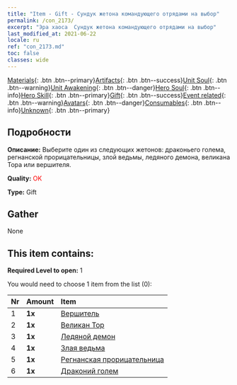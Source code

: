 ```yaml
---
title: "Item - Gift - Сундук жетона командующего отрядами на выбор"
permalink: /con_2173/
excerpt: "Эра хаоса  Сундук жетона командующего отрядами на выбор"
last_modified_at: 2021-06-22
locale: ru
ref: "con_2173.md"
toc: false
classes: wide
---
```

 [Materials](/ItemsRU/){: .btn .btn--primary}[Artifacts](/ItemsRU/Artifacts/){: .btn .btn--success}[Unit Soul](/ItemsRU/UnitSoul/){: .btn .btn--warning}[Unit Awakening](/ItemsRU/UnitAwakening/){: .btn .btn--danger}[Hero Soul](/ItemsRU/HeroSoul/){: .btn .btn--info}[Hero Skill](/ItemsRU/HeroSkill/){: .btn .btn--primary}[Gift](/ItemsRU/Gift/){: .btn .btn--success}[Event related](/ItemsRU/Events/){: .btn .btn--warning}[Avatars](/ItemsRU/Avatars/){: .btn .btn--danger}[Consumables](/ItemsRU/Consumables/){: .btn .btn--info}[Unknown](/ItemsRU/Unknown/){: .btn .btn--primary}

## Подробности
 **Описание:** Выберите один из следующих жетонов: драконьего голема, регнанской прорицательницы, злой ведьмы, ледяного демона, великана Тора или вершителя.

 **Quality:** <span style="color: #FF0000">OK</span>

 **Type:** Gift

## Gather

  None

## This item contains:

 **Required Level to open:** 1

 You would need to choose 1 item from the list (0):

  | Nr | Amount |     Item    |
  |:---|:-------|:------------|
  | 1 |  **1x** | [Вершитель](/ItemsRU/unt_198/) |  | 
  | 2 |  **1x** | [Великан Тор](/ItemsRU/unt_225/) |  | 
  | 3 |  **1x** | [Ледяной демон](/ItemsRU/unt_269/) |  | 
  | 4 |  **1x** | [Злая ведьма](/ItemsRU/unt_252/) |  | 
  | 5 |  **1x** | [Регнанская прорицательница](/ItemsRU/unt_279/) |  | 
  | 6 |  **1x** | [Драконий голем](/ItemsRU/unt_243/) |  | 
